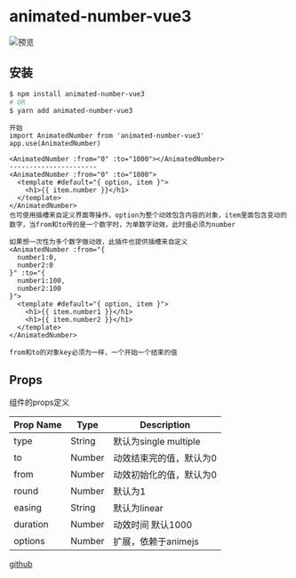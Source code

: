 # animated-number-vue3

![预览](https://nft.degallery.cn/oss-fs/9/2022/6/29/o_1g6ng2ptqtge44rmk51903aka.gif)

## 安装

```bash
$ npm install animated-number-vue3
# OR
$ yarn add animated-number-vue3
```

```vue
开始
import AnimatedNumber from 'animated-number-vue3'
app.use(AnimatedNumber)

<AnimatedNumber :from="0" :to="1000"></AnimatedNumber>
----------------------
<AnimatedNumber :from="0" :to="1000">
  <template #default="{ option, item }">
    <h1>{{ item.number }}</h1>
  </template>
</AnimatedNumber>
也可使用插槽来自定义界面等操作，option为整个动效包含内容的对象，item里面包含变动的数字，当from和to传的是一个数字时，为单数字动效，此时值必须为number

如果想一次性为多个数字做动效，此插件也提供插槽来自定义
<AnimatedNumber :from="{
  number1:0,
  number2:0
}" :to="{
  number1:100,
  number2:100
}">
  <template #default="{ option, item }">
    <h1>{{ item.number1 }}</h1>
    <h1>{{ item.number2 }}</h1>
  </template>
</AnimatedNumber>

from和to的对象key必须为一样，一个开始一个结束的值
```

## Props

组件的props定义


| Prop Name           | Type   | Description                                                                                                |
| ------------------- | ------ | ---------------------------------------------------------------------------------------------------------- |
| type                | String | 默认为single multiple                                                                                      |
| to                  | Number | 动效结束完的值，默认为0                                                                                    |
| from                | Number | 动效初始化的值，默认为0                                                                                    |
| round  | Number | 默认为1                                                                        |
| easing | String | 默认为linear
| duration | Number |动效时间 默认1000
|options|Number|扩展，依赖于animejs


[github](https://github.com/mrzhouxl/animated-number-vue3)